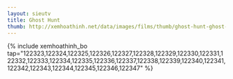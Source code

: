 ```yaml
---
layout: sieutv
title: Ghost Hunt
thumb: http://xemhoathinh.net/data/images/films/thumb/ghost-hunt-ghost-hunt-2007.jpg
---
```

{% include xemhoathinh_bo tap="122323,122324,122325,122326,122327,122328,122329,122330,122331,122332,122333,122334,122335,122336,122337,122338,122339,122340,122341,122342,122343,122344,122345,122346,122347" %} 
